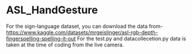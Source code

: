 # ASL_HandGesture
For the sign-language dataset, you can download the data from- https://www.kaggle.com/datasets/mrgeislinger/asl-rgb-depth-fingerspelling-spelling-it-out
For the test.py and datacollecetion.py data is taken at the time of coding from the live camera.

